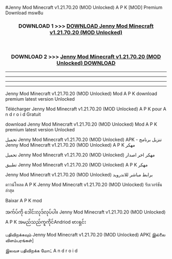 #Jenny Mod Minecraft  v1.21.70.20 (MOD Unlocked) A P K [MOD] Premium Download msw8u



<div align="center">

<h3>DOWNLOAD 1 >>> <a href="https://teeasianyam.web.app?sq=Jenny Mod Minecraft  v1.21.70.20 (MOD Unlocked)">DOWNLOAD Jenny Mod Minecraft  v1.21.70.20 (MOD Unlocked) </a></h3><br>

<h3>DOWNLOAD 2 >>> <a href="https://teeasianyam.web.app?sq=Jenny Mod Minecraft  v1.21.70.20 (MOD Unlocked) ">Jenny Mod Minecraft  v1.21.70.20 (MOD Unlocked)  DOWNLOAD </a></h3>

</div>


----------------------------------------------------------

----------------------------------------------------------

----------------------------------------------------------

----------------------------------------------------------


Jenny Mod Minecraft  v1.21.70.20 (MOD Unlocked)  Mod A P K download premium latest version Unlocked

Télécharger Jenny Mod Minecraft  v1.21.70.20 (MOD Unlocked)  A P K pour A n d r o i d Gratuit

download Jenny Mod Minecraft  v1.21.70.20 (MOD Unlocked)  Mod A P K premium latest version Unlocked

تحميل Jenny Mod Minecraft  v1.21.70.20 (MOD Unlocked)  APK - تنزيل برنامج Jenny Mod Minecraft  v1.21.70.20 (MOD Unlocked)  A P K مهكر

تحميل Jenny Mod Minecraft  v1.21.70.20 (MOD Unlocked)  مهكر اخر اصدار

تطبيق Jenny Mod Minecraft  v1.21.70.20 (MOD Unlocked)  A P K مهكر

Jenny Mod Minecraft  v1.21.70.20 (MOD Unlocked)  برابط مباشر للاندرويد

ดาวน์โหลด A P K Jenny Mod Minecraft  v1.21.70.20 (MOD Unlocked)  รับเวอร์ชันล่าสุด

Baixar A P K mod

အက်ပ်ကို ဒေါင်းလုဒ်လုပ်ပါ။ Jenny Mod Minecraft  v1.21.70.20 (MOD Unlocked)  A P K အမည်သည်ကူကိုင်Andriod ဗားရှင်း

பதிவிறக்கவும் Jenny Mod Minecraft  v1.21.70.20 (MOD Unlocked)  APK[ இல்லை விளம்பரங்கள்] 
 
இலவச பதிவிறக்க மோட் A n d r o i d



